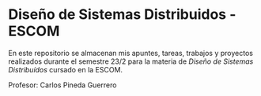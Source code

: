 # Diseño de Sistemas Distribuidos - ESCOM

En este repositorio se almacenan mis apuntes, tareas, trabajos y proyectos
realizados durante el semestre 23/2 para la materia de _Diseño de Sistemas
Distribuídos_ cursado en la ESCOM.

Profesor: Carlos Pineda Guerrero

